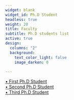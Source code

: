 ```yaml
---
widget: blank
widget_id: Ph.D Student
headless: true
weight: 20
title: Faculty
subtitle: Ph.D students list
active: true
design:
  columns: "2"
  background:
    text_color_light: false
    image_darken: 0
    
---
```

[• First Ph.D Student](/../author/hua-xu/)<br/>
[• Second Ph.D Student](/../author/junhui-deng/)<br/>
[• Third Ph.D Student](/../author/xiaomin-sun/)<br/>
